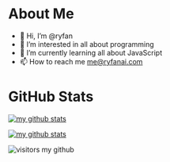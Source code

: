 
# About Me
- 👋 Hi, I’m @ryfan
- 👀 I’m interested in all about programming
- 🌱 I’m currently learning all about JavaScript
- 📫 How to reach me me@ryfanai.com

<!---
ryfan/ryfan is a ✨ special ✨ repository because its `README.md` (this file) appears on your GitHub profile.
You can click the Preview link to take a look at your changes.
--->

# GitHub Stats
[![my github stats](https://github-readme-stats.vercel.app/api/top-langs/?username=ryfan&layout=compact)](https://github.com/ryfan)

[![my github stats](https://github-readme-stats.vercel.app/api?username=ryfan&show_icons=true&theme=dark)](https://github.com/ryfan)

![visitors my github](https://visitor-badge.laobi.icu/badge?page_id=ryfan)

